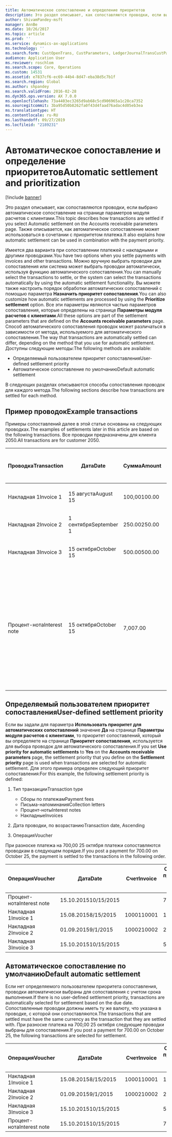 ```yaml
---
title: Автоматическое сопоставление и определение приоритетов
description: Это раздел описывает, как сопоставляются проводки, если выбрано автоматическое сопоставление на странице параметров модуля расчетов с клиентами. Также описывается, как автоматическое сопоставление может использоваться в сочетании с приоритетом платежа.
author: ShivamPandey-msft
manager: AnnBe
ms.date: 10/26/2017
ms.topic: article
ms.prod: ''
ms.service: dynamics-ax-applications
ms.technology: ''
ms.search.form: CustOpenTrans, CustParameters, LedgerJournalTransCustPaym
audience: Application User
ms.reviewer: roschlom
ms.search.scope: Core, Operations
ms.custom: 14531
ms.assetid: e7837cf6-ec69-44b4-8d47-eba38d5c7b1f
ms.search.region: Global
ms.author: shpandey
ms.search.validFrom: 2016-02-28
ms.dyn365.ops.version: AX 7.0.0
ms.openlocfilehash: 73a4403ec3265d9ab68c5cd906965a1c28ca7352
ms.sourcegitcommit: 3ba95d50b8262fa0f43d4faad76adac4d05eb3ea
ms.translationtype: HT
ms.contentlocale: ru-RU
ms.lasthandoff: 09/27/2019
ms.locfileid: "2189231"
---
```

# <a name="automatic-settlement-and-prioritization"></a><span data-ttu-id="ffa54-104">Автоматическое сопоставление и определение приоритетов</span><span class="sxs-lookup"><span data-stu-id="ffa54-104">Automatic settlement and prioritization</span></span>

[!include [banner](../includes/banner.md)]

<span data-ttu-id="ffa54-105">Это раздел описывает, как сопоставляются проводки, если выбрано автоматическое сопоставление на странице параметров модуля расчетов с клиентами.</span><span class="sxs-lookup"><span data-stu-id="ffa54-105">This topic describes how transactions are settled if you select Automatic settlement on the Accounts receivable parameters page.</span></span> <span data-ttu-id="ffa54-106">Также описывается, как автоматическое сопоставление может использоваться в сочетании с приоритетом платежа.</span><span class="sxs-lookup"><span data-stu-id="ffa54-106">It also explains how automatic settlement can be used in combination with the payment priority.</span></span>

<span data-ttu-id="ffa54-107">Имеется два варианта при сопоставлении платежей с накладными и другими проводками.</span><span class="sxs-lookup"><span data-stu-id="ffa54-107">You have two options when you settle payments with invoices and other transactions.</span></span> <span data-ttu-id="ffa54-108">Можно вручную выбрать проводки для сопоставления или система может выбрать проводки автоматически, используя функцию автоматического сопоставления.</span><span class="sxs-lookup"><span data-stu-id="ffa54-108">You can manually select the transactions to settle, or the system can select the transactions automatically by using the automatic settlement functionality.</span></span> <span data-ttu-id="ffa54-109">Вы можете также настроить порядок обработки автоматических сопоставлений с помощью параметра **Назначить приоритет сопоставления**.</span><span class="sxs-lookup"><span data-stu-id="ffa54-109">You can also customize how automatic settlements are processed by using the **Prioritize settlement** option.</span></span> <span data-ttu-id="ffa54-110">Все эти параметры являются частью параметров сопоставления, которые определены на странице **Параметры модуля расчетов с клиентами**.</span><span class="sxs-lookup"><span data-stu-id="ffa54-110">All these options are part of the settlement parameters that are defined on the **Accounts receivable parameters** page.</span></span> <span data-ttu-id="ffa54-111">Способ автоматического сопоставления проводок может различаться в зависимости от метода, используемого для автоматического сопоставления.</span><span class="sxs-lookup"><span data-stu-id="ffa54-111">The way that transactions are automatically settled can differ, depending on the method that you use for automatic settlement.</span></span> <span data-ttu-id="ffa54-112">Доступны следующие методы:</span><span class="sxs-lookup"><span data-stu-id="ffa54-112">The following methods are available:</span></span>

-   <span data-ttu-id="ffa54-113">Определяемый пользователем приоритет сопоставления</span><span class="sxs-lookup"><span data-stu-id="ffa54-113">User-defined settlement priority</span></span>
-   <span data-ttu-id="ffa54-114">Автоматическое сопоставление по умолчанию</span><span class="sxs-lookup"><span data-stu-id="ffa54-114">Default automatic settlement</span></span>

<span data-ttu-id="ffa54-115">В следующих разделах описываются способы сопоставления проводок для каждого метода.</span><span class="sxs-lookup"><span data-stu-id="ffa54-115">The following sections describe how transactions are settled for each method.</span></span>

## <a name="example-transactions"></a><span data-ttu-id="ffa54-116">Пример проводок</span><span class="sxs-lookup"><span data-stu-id="ffa54-116">Example transactions</span></span>
<span data-ttu-id="ffa54-117">Примеры сопоставлений далее в этой статье основаны на следующих проводках.</span><span class="sxs-lookup"><span data-stu-id="ffa54-117">The examples of settlements later in this article are based on the following transactions.</span></span> <span data-ttu-id="ffa54-118">Все проводки предназначены для клиента 2050.</span><span class="sxs-lookup"><span data-stu-id="ffa54-118">All transactions are for customer 2050.</span></span>

| <span data-ttu-id="ffa54-119">Проводка</span><span class="sxs-lookup"><span data-stu-id="ffa54-119">Transaction</span></span>   | <span data-ttu-id="ffa54-120">Дата</span><span class="sxs-lookup"><span data-stu-id="ffa54-120">Date</span></span>        | <span data-ttu-id="ffa54-121">Сумма</span><span class="sxs-lookup"><span data-stu-id="ffa54-121">Amount</span></span> | <span data-ttu-id="ffa54-122">Условия скидки на оплату</span><span class="sxs-lookup"><span data-stu-id="ffa54-122">Cash discount terms</span></span> | <span data-ttu-id="ffa54-123">Дата скидки по оплате</span><span class="sxs-lookup"><span data-stu-id="ffa54-123">Cash discount date</span></span> | <span data-ttu-id="ffa54-124">Комментарии</span><span class="sxs-lookup"><span data-stu-id="ffa54-124">Comments</span></span>                                                                                                                                                                                      |
|---------------|-------------|--------|---------------------|--------------------|-----------------------------------------------------------------------------------------------------------------------------------------------------------------------------------------------|
| <span data-ttu-id="ffa54-125">Накладная 1</span><span class="sxs-lookup"><span data-stu-id="ffa54-125">Invoice 1</span></span>     | <span data-ttu-id="ffa54-126">15 августа</span><span class="sxs-lookup"><span data-stu-id="ffa54-126">August 15</span></span>   | <span data-ttu-id="ffa54-127">100,00</span><span class="sxs-lookup"><span data-stu-id="ffa54-127">100.00</span></span> | <span data-ttu-id="ffa54-128">2%14, Чистые 30</span><span class="sxs-lookup"><span data-stu-id="ffa54-128">2%14, Net 30</span></span>        | <span data-ttu-id="ffa54-129">29 августа</span><span class="sxs-lookup"><span data-stu-id="ffa54-129">August 29</span></span>          |                                                                                                                                                                                               |
| <span data-ttu-id="ffa54-130">Накладная 2</span><span class="sxs-lookup"><span data-stu-id="ffa54-130">Invoice 2</span></span>     | <span data-ttu-id="ffa54-131">1 сентября</span><span class="sxs-lookup"><span data-stu-id="ffa54-131">September 1</span></span> | <span data-ttu-id="ffa54-132">250.00</span><span class="sxs-lookup"><span data-stu-id="ffa54-132">250.00</span></span> | <span data-ttu-id="ffa54-133">2%14, Чистые 30</span><span class="sxs-lookup"><span data-stu-id="ffa54-133">2%14, Net 30</span></span>        | <span data-ttu-id="ffa54-134">15 сентября</span><span class="sxs-lookup"><span data-stu-id="ffa54-134">September 15</span></span>       |                                                                                                                                                                                               |
| <span data-ttu-id="ffa54-135">Накладная 3</span><span class="sxs-lookup"><span data-stu-id="ffa54-135">Invoice 3</span></span>     | <span data-ttu-id="ffa54-136">15 октября</span><span class="sxs-lookup"><span data-stu-id="ffa54-136">October 15</span></span>  | <span data-ttu-id="ffa54-137">500.00</span><span class="sxs-lookup"><span data-stu-id="ffa54-137">500.00</span></span> | <span data-ttu-id="ffa54-138">2% 14/Чистые 30</span><span class="sxs-lookup"><span data-stu-id="ffa54-138">2% 14/Net 30</span></span>        | <span data-ttu-id="ffa54-139">29 октября</span><span class="sxs-lookup"><span data-stu-id="ffa54-139">October 29</span></span>         |                                                                                                                                                                                               |
| <span data-ttu-id="ffa54-140">Процент-нота</span><span class="sxs-lookup"><span data-stu-id="ffa54-140">Interest note</span></span> | <span data-ttu-id="ffa54-141">15 октября</span><span class="sxs-lookup"><span data-stu-id="ffa54-141">October 15</span></span>  | <span data-ttu-id="ffa54-142">7,00</span><span class="sxs-lookup"><span data-stu-id="ffa54-142">7.00</span></span>   |                     |                    | <span data-ttu-id="ffa54-143">Эта процент-нота относится к накладной 1 и накладной 2.</span><span class="sxs-lookup"><span data-stu-id="ffa54-143">This interest note is for invoice 1 and invoice 2.</span></span> <span data-ttu-id="ffa54-144">Сумма рассчитывается как 2 процента от сумм, оплата которых просрочена на 30 и более дней.</span><span class="sxs-lookup"><span data-stu-id="ffa54-144">The amount is calculated as 2-percent interest on amounts that are 30 or more days past due.</span></span> <span data-ttu-id="ffa54-145">Например, 0,02 × (100,00 + 250,00) = 7,00.</span><span class="sxs-lookup"><span data-stu-id="ffa54-145">For example, 0.02 × (100.00 + 250.00) = 7.00.</span></span> |

## <a name="user-defined-settlement-priority"></a><span data-ttu-id="ffa54-146">Определяемый пользователем приоритет сопоставления</span><span class="sxs-lookup"><span data-stu-id="ffa54-146">User-defined settlement priority</span></span>
<span data-ttu-id="ffa54-147">Если вы задали для параметра **Использовать приоритет для автоматических сопоставлений** значение **Да** на странице **Параметры модуля расчетов с клиентами**, то приоритет сопоставлений, который вы определяете на странице **Приоритет сопоставления**, используется для выбора проводок для автоматического сопоставления.</span><span class="sxs-lookup"><span data-stu-id="ffa54-147">If you set **Use priority for automatic settlements** to **Yes** on the **Accounts receivable parameters** page, the settlement priority that you define on the **Settlement priority** page is used when transactions are selected for automatic settlement.</span></span> <span data-ttu-id="ffa54-148">Для этого примера определен следующий приоритет сопоставления:</span><span class="sxs-lookup"><span data-stu-id="ffa54-148">For this example, the following settlement priority is defined:</span></span>

1.  <span data-ttu-id="ffa54-149">Тип транзакции</span><span class="sxs-lookup"><span data-stu-id="ffa54-149">Transaction type</span></span>
    -   <span data-ttu-id="ffa54-150">Сборы по платежам</span><span class="sxs-lookup"><span data-stu-id="ffa54-150">Payment fees</span></span>
    -   <span data-ttu-id="ffa54-151">Письма-напоминания</span><span class="sxs-lookup"><span data-stu-id="ffa54-151">Collection letters</span></span>
    -   <span data-ttu-id="ffa54-152">Процент-ноты</span><span class="sxs-lookup"><span data-stu-id="ffa54-152">Interest notes</span></span>
    -   <span data-ttu-id="ffa54-153">Накладные</span><span class="sxs-lookup"><span data-stu-id="ffa54-153">Invoices</span></span>

2.  <span data-ttu-id="ffa54-154">Дата проводки, по возрастанию</span><span class="sxs-lookup"><span data-stu-id="ffa54-154">Transaction date, Ascending</span></span>
3.  <span data-ttu-id="ffa54-155">Операция</span><span class="sxs-lookup"><span data-stu-id="ffa54-155">Voucher</span></span>

<span data-ttu-id="ffa54-156">При разноске платежа на 700,00 25 октября платежи сопоставляются проводкам в следующем порядке.</span><span class="sxs-lookup"><span data-stu-id="ffa54-156">If you post a payment for 700.00 on October 25, the payment is settled to the transactions in the following order.</span></span>

| <span data-ttu-id="ffa54-157">Операция</span><span class="sxs-lookup"><span data-stu-id="ffa54-157">Voucher</span></span>       | <span data-ttu-id="ffa54-158">Дата</span><span class="sxs-lookup"><span data-stu-id="ffa54-158">Date</span></span>       | <span data-ttu-id="ffa54-159">Счет</span><span class="sxs-lookup"><span data-stu-id="ffa54-159">Invoice</span></span> | <span data-ttu-id="ffa54-160">Сумма в валюте проводки</span><span class="sxs-lookup"><span data-stu-id="ffa54-160">Amount in transaction currency</span></span> | <span data-ttu-id="ffa54-161">Сумма сопоставления</span><span class="sxs-lookup"><span data-stu-id="ffa54-161">Amount to settle</span></span> | <span data-ttu-id="ffa54-162">Сальдо</span><span class="sxs-lookup"><span data-stu-id="ffa54-162">Balance</span></span> | <span data-ttu-id="ffa54-163">Валютное</span><span class="sxs-lookup"><span data-stu-id="ffa54-163">Currency</span></span> |
|---------------|------------|---------|--------------------------------|------------------|---------|----------|
| <span data-ttu-id="ffa54-164">Процент-нота</span><span class="sxs-lookup"><span data-stu-id="ffa54-164">Interest note</span></span> | <span data-ttu-id="ffa54-165">15.10.2015</span><span class="sxs-lookup"><span data-stu-id="ffa54-165">10/15/2015</span></span> |         | <span data-ttu-id="ffa54-166">7,00</span><span class="sxs-lookup"><span data-stu-id="ffa54-166">7.00</span></span>                           | <span data-ttu-id="ffa54-167">7,00</span><span class="sxs-lookup"><span data-stu-id="ffa54-167">7.00</span></span>             | <span data-ttu-id="ffa54-168">0,00</span><span class="sxs-lookup"><span data-stu-id="ffa54-168">0.00</span></span>    | <span data-ttu-id="ffa54-169">американский доллар</span><span class="sxs-lookup"><span data-stu-id="ffa54-169">USD</span></span>      |
| <span data-ttu-id="ffa54-170">Накладная 1</span><span class="sxs-lookup"><span data-stu-id="ffa54-170">Invoice 1</span></span>     | <span data-ttu-id="ffa54-171">15.08.2015</span><span class="sxs-lookup"><span data-stu-id="ffa54-171">8/15/2015</span></span>  | <span data-ttu-id="ffa54-172">10001</span><span class="sxs-lookup"><span data-stu-id="ffa54-172">10001</span></span>   | <span data-ttu-id="ffa54-173">100,00</span><span class="sxs-lookup"><span data-stu-id="ffa54-173">100.00</span></span>                         | <span data-ttu-id="ffa54-174">100,00</span><span class="sxs-lookup"><span data-stu-id="ffa54-174">100.00</span></span>           | <span data-ttu-id="ffa54-175">0,00</span><span class="sxs-lookup"><span data-stu-id="ffa54-175">0.00</span></span>    | <span data-ttu-id="ffa54-176">американский доллар</span><span class="sxs-lookup"><span data-stu-id="ffa54-176">USD</span></span>      |
| <span data-ttu-id="ffa54-177">Накладная 2</span><span class="sxs-lookup"><span data-stu-id="ffa54-177">Invoice 2</span></span>     | <span data-ttu-id="ffa54-178">01.09.2015</span><span class="sxs-lookup"><span data-stu-id="ffa54-178">9/1/2015</span></span>   | <span data-ttu-id="ffa54-179">10002</span><span class="sxs-lookup"><span data-stu-id="ffa54-179">10002</span></span>   | <span data-ttu-id="ffa54-180">250,00</span><span class="sxs-lookup"><span data-stu-id="ffa54-180">250.00</span></span>                         | <span data-ttu-id="ffa54-181">250,00</span><span class="sxs-lookup"><span data-stu-id="ffa54-181">250.00</span></span>           | <span data-ttu-id="ffa54-182">0,00</span><span class="sxs-lookup"><span data-stu-id="ffa54-182">0.00</span></span>    | <span data-ttu-id="ffa54-183">американский доллар</span><span class="sxs-lookup"><span data-stu-id="ffa54-183">USD</span></span>      |
| <span data-ttu-id="ffa54-184">Накладная 3</span><span class="sxs-lookup"><span data-stu-id="ffa54-184">Invoice 3</span></span>     | <span data-ttu-id="ffa54-185">15.10.2015</span><span class="sxs-lookup"><span data-stu-id="ffa54-185">10/15/2015</span></span> |         | <span data-ttu-id="ffa54-186">500,00</span><span class="sxs-lookup"><span data-stu-id="ffa54-186">500.00</span></span>                         | <span data-ttu-id="ffa54-187">343,00</span><span class="sxs-lookup"><span data-stu-id="ffa54-187">343.00</span></span>           | <span data-ttu-id="ffa54-188">157,00</span><span class="sxs-lookup"><span data-stu-id="ffa54-188">157.00</span></span>  | <span data-ttu-id="ffa54-189">американский доллар</span><span class="sxs-lookup"><span data-stu-id="ffa54-189">USD</span></span>      |

## <a name="default-automatic-settlement"></a><span data-ttu-id="ffa54-190">Автоматическое сопоставление по умолчанию</span><span class="sxs-lookup"><span data-stu-id="ffa54-190">Default automatic settlement</span></span>
<span data-ttu-id="ffa54-191">Если нет определяемого пользователем приоритета сопоставления, проводки автоматически выбраны для сопоставления с учетом срока выполнения.</span><span class="sxs-lookup"><span data-stu-id="ffa54-191">If there is no user-defined settlement priority, transactions are automatically selected for settlement based on the due date.</span></span> <span data-ttu-id="ffa54-192">Сопоставленные проводки должны иметь ту же валюту, что указана в проводке, с которой они сопоставляются.</span><span class="sxs-lookup"><span data-stu-id="ffa54-192">The transactions that are settled must have the same currency as the transaction that they are settled with.</span></span> <span data-ttu-id="ffa54-193">При разноске платежа на 700,00 25 октября следующие проводки выбраны для сопоставления.</span><span class="sxs-lookup"><span data-stu-id="ffa54-193">If you post a payment for 700.00 on October 25, the following transactions are selected for settlement.</span></span>

| <span data-ttu-id="ffa54-194">Операция</span><span class="sxs-lookup"><span data-stu-id="ffa54-194">Voucher</span></span>       | <span data-ttu-id="ffa54-195">Дата</span><span class="sxs-lookup"><span data-stu-id="ffa54-195">Date</span></span>       | <span data-ttu-id="ffa54-196">Счет</span><span class="sxs-lookup"><span data-stu-id="ffa54-196">Invoice</span></span> | <span data-ttu-id="ffa54-197">Сумма в валюте проводки</span><span class="sxs-lookup"><span data-stu-id="ffa54-197">Amount in transaction currency</span></span> | <span data-ttu-id="ffa54-198">Сумма сопоставления</span><span class="sxs-lookup"><span data-stu-id="ffa54-198">Amount to settle</span></span> | <span data-ttu-id="ffa54-199">Сальдо</span><span class="sxs-lookup"><span data-stu-id="ffa54-199">Balance</span></span> | <span data-ttu-id="ffa54-200">Валютное</span><span class="sxs-lookup"><span data-stu-id="ffa54-200">Currency</span></span> |
|---------------|------------|---------|--------------------------------|------------------|---------|----------|
| <span data-ttu-id="ffa54-201">Накладная 1</span><span class="sxs-lookup"><span data-stu-id="ffa54-201">Invoice 1</span></span>     | <span data-ttu-id="ffa54-202">15.08.2015</span><span class="sxs-lookup"><span data-stu-id="ffa54-202">8/15/2015</span></span>  | <span data-ttu-id="ffa54-203">10001</span><span class="sxs-lookup"><span data-stu-id="ffa54-203">10001</span></span>   | <span data-ttu-id="ffa54-204">100,00</span><span class="sxs-lookup"><span data-stu-id="ffa54-204">100.00</span></span>                         | <span data-ttu-id="ffa54-205">100,00</span><span class="sxs-lookup"><span data-stu-id="ffa54-205">100.00</span></span>           | <span data-ttu-id="ffa54-206">0,00</span><span class="sxs-lookup"><span data-stu-id="ffa54-206">0.00</span></span>    | <span data-ttu-id="ffa54-207">американский доллар</span><span class="sxs-lookup"><span data-stu-id="ffa54-207">USD</span></span>      |
| <span data-ttu-id="ffa54-208">Накладная 2</span><span class="sxs-lookup"><span data-stu-id="ffa54-208">Invoice 2</span></span>     | <span data-ttu-id="ffa54-209">01.09.2015</span><span class="sxs-lookup"><span data-stu-id="ffa54-209">9/1/2015</span></span>   | <span data-ttu-id="ffa54-210">10002</span><span class="sxs-lookup"><span data-stu-id="ffa54-210">10002</span></span>   | <span data-ttu-id="ffa54-211">250,00</span><span class="sxs-lookup"><span data-stu-id="ffa54-211">250.00</span></span>                         | <span data-ttu-id="ffa54-212">250,00</span><span class="sxs-lookup"><span data-stu-id="ffa54-212">250.00</span></span>           | <span data-ttu-id="ffa54-213">0,00</span><span class="sxs-lookup"><span data-stu-id="ffa54-213">0.00</span></span>    | <span data-ttu-id="ffa54-214">американский доллар</span><span class="sxs-lookup"><span data-stu-id="ffa54-214">USD</span></span>      |
| <span data-ttu-id="ffa54-215">Накладная 3</span><span class="sxs-lookup"><span data-stu-id="ffa54-215">Invoice 3</span></span>     | <span data-ttu-id="ffa54-216">15.10.2015</span><span class="sxs-lookup"><span data-stu-id="ffa54-216">10/15/2015</span></span> |         | <span data-ttu-id="ffa54-217">500,00</span><span class="sxs-lookup"><span data-stu-id="ffa54-217">500.00</span></span>                         | <span data-ttu-id="ffa54-218">350,00</span><span class="sxs-lookup"><span data-stu-id="ffa54-218">350.00</span></span>           | <span data-ttu-id="ffa54-219">150,00</span><span class="sxs-lookup"><span data-stu-id="ffa54-219">150.00</span></span>  | <span data-ttu-id="ffa54-220">американский доллар</span><span class="sxs-lookup"><span data-stu-id="ffa54-220">USD</span></span>      |
| <span data-ttu-id="ffa54-221">Процент-нота</span><span class="sxs-lookup"><span data-stu-id="ffa54-221">Interest note</span></span> | <span data-ttu-id="ffa54-222">15.10.2015</span><span class="sxs-lookup"><span data-stu-id="ffa54-222">10/15/2015</span></span> |         | <span data-ttu-id="ffa54-223">7,00</span><span class="sxs-lookup"><span data-stu-id="ffa54-223">7.00</span></span>                           | <span data-ttu-id="ffa54-224">0,00</span><span class="sxs-lookup"><span data-stu-id="ffa54-224">0.00</span></span>             | <span data-ttu-id="ffa54-225">0,00</span><span class="sxs-lookup"><span data-stu-id="ffa54-225">0.00</span></span>    | <span data-ttu-id="ffa54-226">американский доллар</span><span class="sxs-lookup"><span data-stu-id="ffa54-226">USD</span></span>      |





